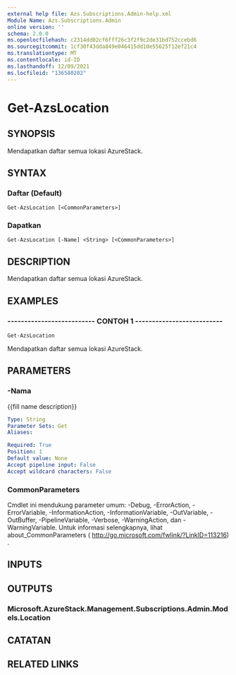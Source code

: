 ```yaml
---
external help file: Azs.Subscriptions.Admin-help.xml
Module Name: Azs.Subscriptions.Admin
online version: ''
schema: 2.0.0
ms.openlocfilehash: c2314dd02cf6fff26c3f2f9c2de31bd752ccebd6
ms.sourcegitcommit: 1cf30f43dda849e046415dd10e55625f12ef21c4
ms.translationtype: MT
ms.contentlocale: id-ID
ms.lasthandoff: 12/09/2021
ms.locfileid: "136580202"
---
```

# Get-AzsLocation

## SYNOPSIS
Mendapatkan daftar semua lokasi AzureStack.

## SYNTAX

### Daftar (Default)
```
Get-AzsLocation [<CommonParameters>]
```

### Dapatkan
```
Get-AzsLocation [-Name] <String> [<CommonParameters>]
```

## DESCRIPTION
Mendapatkan daftar semua lokasi AzureStack.

## EXAMPLES

### -------------------------- CONTOH 1 --------------------------
```
Get-AzsLocation
```

Mendapatkan daftar semua lokasi AzureStack.

## PARAMETERS

### -Nama
{{fill name description}}

```yaml
Type: String
Parameter Sets: Get
Aliases: 

Required: True
Position: 1
Default value: None
Accept pipeline input: False
Accept wildcard characters: False
```

### CommonParameters
Cmdlet ini mendukung parameter umum: -Debug, -ErrorAction, -ErrorVariable, -InformationAction, -InformationVariable, -OutVariable, -OutBuffer, -PipelineVariable, -Verbose, -WarningAction, dan -WarningVariable. Untuk informasi selengkapnya, lihat about_CommonParameters ( http://go.microsoft.com/fwlink/?LinkID=113216) .

## INPUTS

## OUTPUTS

### Microsoft.AzureStack.Management.Subscriptions.Admin.Models.Location

## CATATAN

## RELATED LINKS

